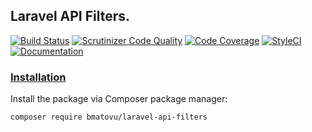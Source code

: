 ## Laravel API Filters.

[![Build Status](https://travis-ci.org/mtvbrianking/laravel-api-filters.svg?branch=master)](https://travis-ci.org/mtvbrianking/laravel-api-filters)
[![Scrutinizer Code Quality](https://scrutinizer-ci.com/g/mtvbrianking/laravel-api-filters/badges/quality-score.png?b=master)](https://scrutinizer-ci.com/g/mtvbrianking/laravel-api-filters/?branch=master)
[![Code Coverage](https://scrutinizer-ci.com/g/mtvbrianking/laravel-api-filters/badges/coverage.png?b=master)](https://scrutinizer-ci.com/g/mtvbrianking/laravel-api-filters/?branch=master)
[![StyleCI](https://github.styleci.io/repos/230489612/shield?branch=master)](https://github.styleci.io/repos/230489612)
[![Documentation](https://img.shields.io/badge/Documentation-Blue)](https://mtvbrianking.github.io/laravel-api-filters)

### [Installation](https://packagist.org/packages/bmatovu/laravel-api-filters)

Install the package via Composer package manager:

```bash
composer require bmatovu/laravel-api-filters
```
